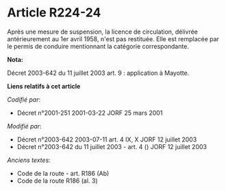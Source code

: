 # Article R224-24

Après une mesure de suspension, la licence de circulation, délivrée antérieurement au 1er avril 1958, n'est pas restituée.
Elle est remplacée par le permis de conduire mentionnant la catégorie correspondante.

**Nota:**

Décret 2003-642 du 11 juillet 2003 art. 9 : application à Mayotte.

**Liens relatifs à cet article**

_Codifié par_:

  - Décret n°2001-251 2001-03-22 JORF 25 mars 2001

_Modifié par_:

  - Décret n°2003-642 2003-07-11 art. 4 IX, X JORF 12 juillet 2003
  - Décret n°2003-642 du 11 juillet 2003 - art. 4 () JORF 12 juillet 2003

_Anciens textes_:

  - Code de la route - art. R186 (Ab)
  - Code de la route R186 (al. 3)
